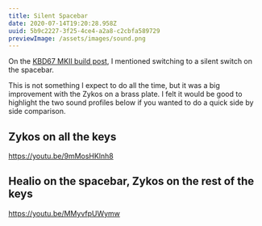 ```yaml
---
title: Silent Spacebar
date: 2020-07-14T19:20:28.958Z
uuid: 5b9c2227-3f25-4ce4-a2a8-c2cbfa589729
previewImage: /assets/images/sound.png
---
```


On the [KBD67 MKII build post](https://splitbackspace.com/posts/kbd67-mkii/), I mentioned switching to a silent switch on the spacebar.

This is not something I expect to do all the time, but it was a big improvement with the Zykos on a brass plate. I felt it would be good to highlight the two sound profiles below if you wanted to do a quick side by side comparison.

## Zykos on all the keys

https://youtu.be/9mMosHKlnh8

## Healio on the spacebar, Zykos on the rest of the keys

https://youtu.be/MMyvfpUWymw
